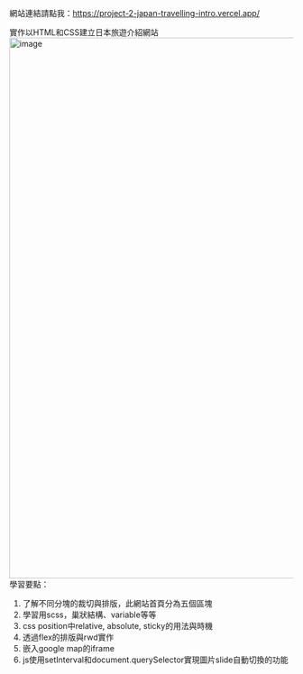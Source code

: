 網站連結請點我：https://project-2-japan-travelling-intro.vercel.app/

實作以HTML和CSS建立日本旅遊介紹網站
<img width="960" alt="image" src="https://github.com/larry840/project-2/assets/137968655/be6eb17c-2984-4423-8431-1e5ed570c9ea">
學習要點：
1. 了解不同分塊的裁切與排版，此網站首頁分為五個區塊
2. 學習用scss，巢狀結構、variable等等
3. css position中relative, absolute, sticky的用法與時機
4. 透過flex的排版與rwd實作
5. 嵌入google map的iframe
6. js使用setInterval和document.querySelector實現圖片slide自動切換的功能
